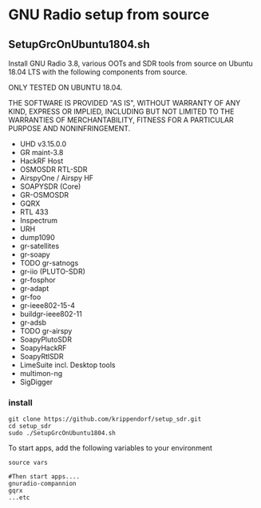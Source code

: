 # GNU Radio setup from source

## SetupGrcOnUbuntu1804.sh

Install GNU Radio 3.8, various OOTs and SDR tools from source on Ubuntu 18.04 LTS with the following components from source.

ONLY TESTED ON UBUNTU 18.04. 

THE SOFTWARE IS PROVIDED "AS IS", WITHOUT WARRANTY OF ANY KIND, EXPRESS OR IMPLIED, INCLUDING BUT NOT LIMITED TO THE WARRANTIES OF MERCHANTABILITY, FITNESS FOR A PARTICULAR PURPOSE AND NONINFRINGEMENT.

* UHD  v3.15.0.0
* GR maint-3.8
* HackRF Host
* OSMOSDR RTL-SDR
* AirspyOne / Airspy HF
* SOAPYSDR (Core)
* GR-OSMOSDR
* GQRX
* RTL 433
* Inspectrum
* URH
* dump1090
* gr-satellites
* gr-soapy
* TODO gr-satnogs
* gr-iio (PLUTO-SDR)
* gr-fosphor
* gr-adapt
* gr-foo
* gr-ieee802-15-4
* buildgr-ieee802-11
* gr-adsb
* TODO gr-airspy
* SoapyPlutoSDR
* SoapyHackRF
* SoapyRtlSDR
* LimeSuite incl. Desktop tools
* multimon-ng
* SigDigger

### install

```
git clone https://github.com/krippendorf/setup_sdr.git
cd setup_sdr
sudo ./SetupGrcOnUbuntu1804.sh
```

To start apps, add the following variables to your environment
``` 
source vars

#Then start apps.... 
gnuradio-compannion
gqrx
...etc
```
